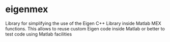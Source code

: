 eigenmex
========

Library for simplifying the use of the Eigen C++ Library inside Matlab MEX functions. This allows to reuse custom Eigen code inside Matlab or better to test code using Matlab facilities
